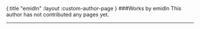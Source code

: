 {:title "emidln"
 :layout :custom-author-page
}
###Works by emidln
This author has not contributed any pages yet.
 ***
